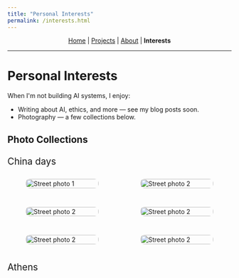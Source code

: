 ```yaml
---
title: "Personal Interests"
permalink: /interests.html
---
```


<style>
/* Keep the header compact */
.page-header { padding: 1rem 1.5rem; }
.project-name { font-size: 1.5rem; }
.project-tagline { font-size: 0.9rem; }

/* --- Gallery layout --- */
.gallery {
  display: grid;
  grid-template-columns: repeat(2, minmax(0, 1fr)); /* 2 per row */
  gap: 12px;
  margin: 0.75rem 0 1.5rem;
}
@media (max-width: 720px) {
  .gallery { grid-template-columns: 1fr; } /* 1 per row on phones */
}
.photo-card {
  background: rgba(255,255,255,0.04); /* looks good on dark & light */
  border: 1px solid rgba(255,255,255,0.08);
  border-radius: 10px;
  overflow: hidden;
}
.photo-card img {
  display: block;
  width: 100%;
  height: auto;
}
.photo-card figcaption {
  padding: 8px 10px;
  font-size: 0.9rem;
  opacity: 0.9;
}
.section-title {
  margin-top: 1.5rem;
  margin-bottom: 0.5rem;
  font-size: 1.3rem;
}
</style>

<link rel="stylesheet" href="/assets/css/style.css">

<p align="center" style="margin-top: 0.5rem; margin-bottom: 0.5rem; line-height: 1.2;">
  <a href="/index.html">Home</a> |
  <a href="/projects.html">Projects</a> |
  <a href="/about.html">About</a> |
  <strong>Interests</strong>
</p>

---

# Personal Interests

When I'm not building AI systems, I enjoy:

- Writing about AI, ethics, and more — see my blog posts soon.
- Photography — a few collections below.

##  Photo Collections

<div class="section-title">China days</div>
<div class="gallery">
  <figure class="photo-card">
    <img src="/assets/img/China/NIK00604_01.jpg" alt="Street photo 1">
  </figure>
  <figure class="photo-card">
    <img src="/assets/img/China/NIK001194.jpg" alt="Street photo 2">
  </figure>
    <figure class="photo-card">
    <img src="/assets/img/China/NIK0014_88.jpg" alt="Street photo 2">
  </figure>
    <figure class="photo-card">
    <img src="/assets/img/China/NIK001514.jpg" alt="Street photo 2">
  </figure>
    <figure class="photo-card">
    <img src="/assets/img/China/NIK02202_02.jpg" alt="Street photo 2">
  </figure>
    <figure class="photo-card">
    <img src="/assets/img/China/NIK02424.jpg" alt="Street photo 2">
  </figure>
</div>

<div class="section-title">Athens</div>
<div class="gallery">
  <!-- <figure class="photo-card">
    <img src="/assets/img/nature_01.jpg" alt="Nature photo 1">
  </figure>
  <figure class="photo-card">
    <img src="/assets/img/nature_02.jpg" alt="Nature photo 2">
  </figure> -->
</div>

